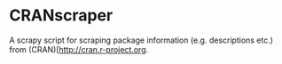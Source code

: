 CRANscraper
===========


A scrapy script for scraping package information (e.g. descriptions etc.) from (CRAN)[http://cran.r-project.org.

